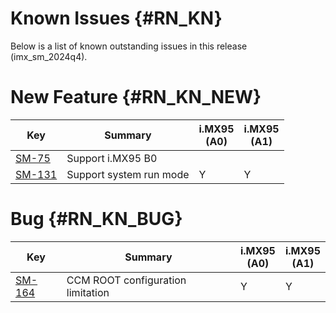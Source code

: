 Known Issues {#RN_KN}
============

Below is a list of known outstanding issues in this release (imx_sm_2024q4).

New Feature {#RN_KN_NEW}
============

| Key     | Summary                        | i.MX95<br> (A0) | i.MX95<br> (A1) |
|------------|-------------------------------|---|---|
| [SM-75](https://jira.sw.nxp.com/projects/SM/issues/SM-75) | Support i.MX95 B0 | | |
| [SM-131](https://jira.sw.nxp.com/projects/SM/issues/SM-131) | Support system run mode | Y | Y |

Bug {#RN_KN_BUG}
============

| Key     | Summary                        | i.MX95<br> (A0) | i.MX95<br> (A1) |
|------------|-------------------------------|---|---|
| [SM-164](https://jira.sw.nxp.com/projects/SM/issues/SM-164) | CCM ROOT configuration limitation | Y | Y |

